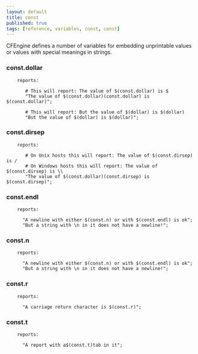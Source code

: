 ```yaml
---
layout: default
title: const
published: true
tags: [reference, variables, const, const]
---
```


CFEngine defines a number of variables for embedding unprintable values
or values with special meanings in strings.

### const.dollar


```cf3
    reports:

       # This will report: The value of $(const.dollar) is $
       "The value of $(const.dollar)(const.dollar) is $(const.dollar)";

       # This will report: But the value of $(dollar) is $(dollar)
       "But the value of $(dollar) is $(dollar)";
```

### const.dirsep


```cf3
    reports:

       # On Unix hosts this will report: The value of $(const.dirsep) is /
       # On Windows hosts this will report: The value of $(const.dirsep) is \\
       "The value of $(const.dollar)(const.dirsep) is $(const.dirsep)";
```

### const.endl

```cf3
    reports:

      "A newline with either $(const.n) or with $(const.endl) is ok";
      "But a string with \n in it does not have a newline!";
```

### const.n

```cf3
    reports:

      "A newline with either $(const.n) or with $(const.endl) is ok";
      "But a string with \n in it does not have a newline!";
```

### const.r

```cf3
    reports:

      "A carriage return character is $(const.r)";
```

### const.t

```cf3
    reports:

      "A report with a$(const.t)tab in it";
```
